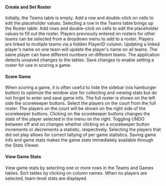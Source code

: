 
#### Create and Set Roster

Initially, the Teams table is empty. Add a row and double-click on cells to edit the placeholder values. Selecting a row in the Teams table brings up the Roster table. Add rows and double-click on cells to edit the placeholder values to fill out the roster. Players previously entered on rosters for other teams can be selected from a dropdown menu to add to a roster. Players are linked to multiple teams via a hidden PlayerID column. Updating a linked player's name on one team will update the player's name on all teams. The same player can have different numbers on different teams. The application detects unsaved changes to the tables. Save changes to enable setting a roster for use in scoring a game.

#### Score Game

When scoring a game, it is often useful to hide the sidebar (via hamburger button) to optimize the window size for collecting and viewing stats but do not forget to enter and save game info. The full roster is shown on the left side the scorekeeper buttons. Select the players on the court from the full roster. The players on the court will be shown on the right side of the scorekeeper buttons. Clicking on the scorekeeper buttons changes the stats of the player selected in the menu on the right. Toggling UNDO between off and on changes whether clicking on a scorekeeper button increments or decrements a statistic, respectively. Selecting the players that did not play allows for correct tallying of per game statistics. Saving game info and game stats makes the game stats immediately available through the Stats Viewer.

#### View Game Stats

View game stats by selecting one or more rows in the Teams and Games tables. Sort tables by clicking on column names. When no players are selected, team-level stats are displayed. 
